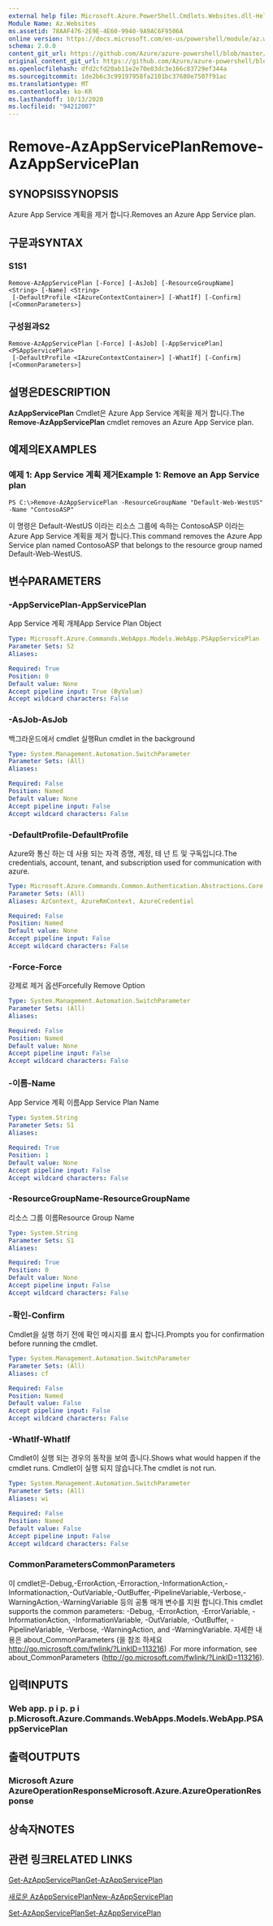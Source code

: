 ```yaml
---
external help file: Microsoft.Azure.PowerShell.Cmdlets.Websites.dll-Help.xml
Module Name: Az.Websites
ms.assetid: 78AAF476-2E9E-4E60-9940-9A9AC6F9506A
online version: https://docs.microsoft.com/en-us/powershell/module/az.websites/remove-azappserviceplan
schema: 2.0.0
content_git_url: https://github.com/Azure/azure-powershell/blob/master/src/Websites/Websites/help/Remove-AzAppServicePlan.md
original_content_git_url: https://github.com/Azure/azure-powershell/blob/master/src/Websites/Websites/help/Remove-AzAppServicePlan.md
ms.openlocfilehash: dfd2cfd20ab11e2e70e03dc3e166c83729ef344a
ms.sourcegitcommit: 1de2b6c3c99197958fa2101bc37680e7507f91ac
ms.translationtype: MT
ms.contentlocale: ko-KR
ms.lasthandoff: 10/13/2020
ms.locfileid: "94212007"
---
```

# <span data-ttu-id="70889-101">Remove-AzAppServicePlan</span><span class="sxs-lookup"><span data-stu-id="70889-101">Remove-AzAppServicePlan</span></span>

## <span data-ttu-id="70889-102">SYNOPSIS</span><span class="sxs-lookup"><span data-stu-id="70889-102">SYNOPSIS</span></span>
<span data-ttu-id="70889-103">Azure App Service 계획을 제거 합니다.</span><span class="sxs-lookup"><span data-stu-id="70889-103">Removes an Azure App Service plan.</span></span>

## <span data-ttu-id="70889-104">구문과</span><span class="sxs-lookup"><span data-stu-id="70889-104">SYNTAX</span></span>

### <span data-ttu-id="70889-105">S1</span><span class="sxs-lookup"><span data-stu-id="70889-105">S1</span></span>
```
Remove-AzAppServicePlan [-Force] [-AsJob] [-ResourceGroupName] <String> [-Name] <String>
 [-DefaultProfile <IAzureContextContainer>] [-WhatIf] [-Confirm] [<CommonParameters>]
```

### <span data-ttu-id="70889-106">구성원과</span><span class="sxs-lookup"><span data-stu-id="70889-106">S2</span></span>
```
Remove-AzAppServicePlan [-Force] [-AsJob] [-AppServicePlan] <PSAppServicePlan>
 [-DefaultProfile <IAzureContextContainer>] [-WhatIf] [-Confirm] [<CommonParameters>]
```

## <span data-ttu-id="70889-107">설명은</span><span class="sxs-lookup"><span data-stu-id="70889-107">DESCRIPTION</span></span>
<span data-ttu-id="70889-108">**AzAppServicePlan** Cmdlet은 Azure App Service 계획을 제거 합니다.</span><span class="sxs-lookup"><span data-stu-id="70889-108">The **Remove-AzAppServicePlan** cmdlet removes an Azure App Service plan.</span></span>

## <span data-ttu-id="70889-109">예제의</span><span class="sxs-lookup"><span data-stu-id="70889-109">EXAMPLES</span></span>

### <span data-ttu-id="70889-110">예제 1: App Service 계획 제거</span><span class="sxs-lookup"><span data-stu-id="70889-110">Example 1: Remove an App Service plan</span></span>
```
PS C:\>Remove-AzAppServicePlan -ResourceGroupName "Default-Web-WestUS" -Name "ContosoASP"
```

<span data-ttu-id="70889-111">이 명령은 Default-WestUS 이라는 리소스 그룹에 속하는 ContosoASP 이라는 Azure App Service 계획을 제거 합니다.</span><span class="sxs-lookup"><span data-stu-id="70889-111">This command removes the Azure App Service plan named ContosoASP that belongs to the resource group named Default-Web-WestUS.</span></span>

## <span data-ttu-id="70889-112">변수</span><span class="sxs-lookup"><span data-stu-id="70889-112">PARAMETERS</span></span>

### <span data-ttu-id="70889-113">-AppServicePlan</span><span class="sxs-lookup"><span data-stu-id="70889-113">-AppServicePlan</span></span>
<span data-ttu-id="70889-114">App Service 계획 개체</span><span class="sxs-lookup"><span data-stu-id="70889-114">App Service Plan Object</span></span>

```yaml
Type: Microsoft.Azure.Commands.WebApps.Models.WebApp.PSAppServicePlan
Parameter Sets: S2
Aliases:

Required: True
Position: 0
Default value: None
Accept pipeline input: True (ByValue)
Accept wildcard characters: False
```

### <span data-ttu-id="70889-115">-AsJob</span><span class="sxs-lookup"><span data-stu-id="70889-115">-AsJob</span></span>
<span data-ttu-id="70889-116">백그라운드에서 cmdlet 실행</span><span class="sxs-lookup"><span data-stu-id="70889-116">Run cmdlet in the background</span></span>

```yaml
Type: System.Management.Automation.SwitchParameter
Parameter Sets: (All)
Aliases:

Required: False
Position: Named
Default value: None
Accept pipeline input: False
Accept wildcard characters: False
```

### <span data-ttu-id="70889-117">-DefaultProfile</span><span class="sxs-lookup"><span data-stu-id="70889-117">-DefaultProfile</span></span>
<span data-ttu-id="70889-118">Azure와 통신 하는 데 사용 되는 자격 증명, 계정, 테 넌 트 및 구독입니다.</span><span class="sxs-lookup"><span data-stu-id="70889-118">The credentials, account, tenant, and subscription used for communication with azure.</span></span>

```yaml
Type: Microsoft.Azure.Commands.Common.Authentication.Abstractions.Core.IAzureContextContainer
Parameter Sets: (All)
Aliases: AzContext, AzureRmContext, AzureCredential

Required: False
Position: Named
Default value: None
Accept pipeline input: False
Accept wildcard characters: False
```

### <span data-ttu-id="70889-119">-Force</span><span class="sxs-lookup"><span data-stu-id="70889-119">-Force</span></span>
<span data-ttu-id="70889-120">강제로 제거 옵션</span><span class="sxs-lookup"><span data-stu-id="70889-120">Forcefully Remove Option</span></span>

```yaml
Type: System.Management.Automation.SwitchParameter
Parameter Sets: (All)
Aliases:

Required: False
Position: Named
Default value: None
Accept pipeline input: False
Accept wildcard characters: False
```

### <span data-ttu-id="70889-121">-이름</span><span class="sxs-lookup"><span data-stu-id="70889-121">-Name</span></span>
<span data-ttu-id="70889-122">App Service 계획 이름</span><span class="sxs-lookup"><span data-stu-id="70889-122">App Service Plan Name</span></span>

```yaml
Type: System.String
Parameter Sets: S1
Aliases:

Required: True
Position: 1
Default value: None
Accept pipeline input: False
Accept wildcard characters: False
```

### <span data-ttu-id="70889-123">-ResourceGroupName</span><span class="sxs-lookup"><span data-stu-id="70889-123">-ResourceGroupName</span></span>
<span data-ttu-id="70889-124">리소스 그룹 이름</span><span class="sxs-lookup"><span data-stu-id="70889-124">Resource Group Name</span></span>

```yaml
Type: System.String
Parameter Sets: S1
Aliases:

Required: True
Position: 0
Default value: None
Accept pipeline input: False
Accept wildcard characters: False
```

### <span data-ttu-id="70889-125">-확인</span><span class="sxs-lookup"><span data-stu-id="70889-125">-Confirm</span></span>
<span data-ttu-id="70889-126">Cmdlet을 실행 하기 전에 확인 메시지를 표시 합니다.</span><span class="sxs-lookup"><span data-stu-id="70889-126">Prompts you for confirmation before running the cmdlet.</span></span>

```yaml
Type: System.Management.Automation.SwitchParameter
Parameter Sets: (All)
Aliases: cf

Required: False
Position: Named
Default value: False
Accept pipeline input: False
Accept wildcard characters: False
```

### <span data-ttu-id="70889-127">-WhatIf</span><span class="sxs-lookup"><span data-stu-id="70889-127">-WhatIf</span></span>
<span data-ttu-id="70889-128">Cmdlet이 실행 되는 경우의 동작을 보여 줍니다.</span><span class="sxs-lookup"><span data-stu-id="70889-128">Shows what would happen if the cmdlet runs.</span></span>
<span data-ttu-id="70889-129">Cmdlet이 실행 되지 않습니다.</span><span class="sxs-lookup"><span data-stu-id="70889-129">The cmdlet is not run.</span></span>

```yaml
Type: System.Management.Automation.SwitchParameter
Parameter Sets: (All)
Aliases: wi

Required: False
Position: Named
Default value: False
Accept pipeline input: False
Accept wildcard characters: False
```

### <span data-ttu-id="70889-130">CommonParameters</span><span class="sxs-lookup"><span data-stu-id="70889-130">CommonParameters</span></span>
<span data-ttu-id="70889-131">이 cmdlet은-Debug,-ErrorAction,-Erroraction,-InformationAction,-Informationaction,-OutVariable,-OutBuffer,-PipelineVariable,-Verbose,-WarningAction,-WarningVariable 등의 공통 매개 변수를 지원 합니다.</span><span class="sxs-lookup"><span data-stu-id="70889-131">This cmdlet supports the common parameters: -Debug, -ErrorAction, -ErrorVariable, -InformationAction, -InformationVariable, -OutVariable, -OutBuffer, -PipelineVariable, -Verbose, -WarningAction, and -WarningVariable.</span></span> <span data-ttu-id="70889-132">자세한 내용은 about_CommonParameters (을 참조 하세요 http://go.microsoft.com/fwlink/?LinkID=113216) .</span><span class="sxs-lookup"><span data-stu-id="70889-132">For more information, see about_CommonParameters (http://go.microsoft.com/fwlink/?LinkID=113216).</span></span>

## <span data-ttu-id="70889-133">입력</span><span class="sxs-lookup"><span data-stu-id="70889-133">INPUTS</span></span>

### <span data-ttu-id="70889-134">Web app. p i p. p i p.</span><span class="sxs-lookup"><span data-stu-id="70889-134">Microsoft.Azure.Commands.WebApps.Models.WebApp.PSAppServicePlan</span></span>

## <span data-ttu-id="70889-135">출력</span><span class="sxs-lookup"><span data-stu-id="70889-135">OUTPUTS</span></span>

### <span data-ttu-id="70889-136">Microsoft Azure AzureOperationResponse</span><span class="sxs-lookup"><span data-stu-id="70889-136">Microsoft.Azure.AzureOperationResponse</span></span>

## <span data-ttu-id="70889-137">상속자</span><span class="sxs-lookup"><span data-stu-id="70889-137">NOTES</span></span>

## <span data-ttu-id="70889-138">관련 링크</span><span class="sxs-lookup"><span data-stu-id="70889-138">RELATED LINKS</span></span>

[<span data-ttu-id="70889-139">Get-AzAppServicePlan</span><span class="sxs-lookup"><span data-stu-id="70889-139">Get-AzAppServicePlan</span></span>](./Get-AzAppServicePlan.md)

[<span data-ttu-id="70889-140">새로운 AzAppServicePlan</span><span class="sxs-lookup"><span data-stu-id="70889-140">New-AzAppServicePlan</span></span>](./New-AzAppServicePlan.md)

[<span data-ttu-id="70889-141">Set-AzAppServicePlan</span><span class="sxs-lookup"><span data-stu-id="70889-141">Set-AzAppServicePlan</span></span>](./Set-AzAppServicePlan.md)



